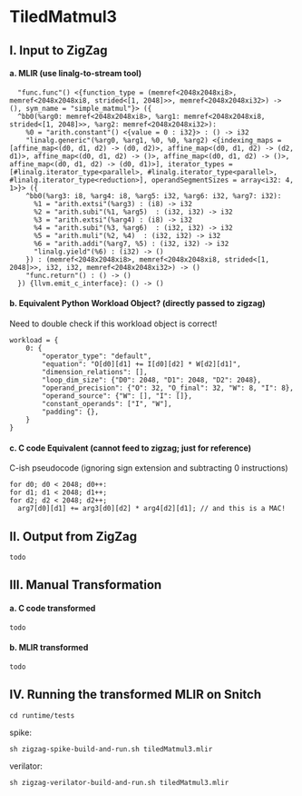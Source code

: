 # TiledMatmul3

## I. Input to ZigZag

#### a. MLIR (use linalg-to-stream tool)

```
  "func.func"() <{function_type = (memref<2048x2048xi8>, memref<2048x2048xi8, strided<[1, 2048]>>, memref<2048x2048xi32>) -> (), sym_name = "simple_matmul"}> ({
  ^bb0(%arg0: memref<2048x2048xi8>, %arg1: memref<2048x2048xi8, strided<[1, 2048]>>, %arg2: memref<2048x2048xi32>):
    %0 = "arith.constant"() <{value = 0 : i32}> : () -> i32
    "linalg.generic"(%arg0, %arg1, %0, %0, %arg2) <{indexing_maps = [affine_map<(d0, d1, d2) -> (d0, d2)>, affine_map<(d0, d1, d2) -> (d2, d1)>, affine_map<(d0, d1, d2) -> ()>, affine_map<(d0, d1, d2) -> ()>, affine_map<(d0, d1, d2) -> (d0, d1)>], iterator_types = [#linalg.iterator_type<parallel>, #linalg.iterator_type<parallel>, #linalg.iterator_type<reduction>], operandSegmentSizes = array<i32: 4, 1>}> ({
    ^bb0(%arg3: i8, %arg4: i8, %arg5: i32, %arg6: i32, %arg7: i32):
      %1 = "arith.extsi"(%arg3) : (i8) -> i32
      %2 = "arith.subi"(%1, %arg5)  : (i32, i32) -> i32
      %3 = "arith.extsi"(%arg4) : (i8) -> i32
      %4 = "arith.subi"(%3, %arg6)  : (i32, i32) -> i32
      %5 = "arith.muli"(%2, %4)  : (i32, i32) -> i32
      %6 = "arith.addi"(%arg7, %5) : (i32, i32) -> i32
      "linalg.yield"(%6) : (i32) -> ()
    }) : (memref<2048x2048xi8>, memref<2048x2048xi8, strided<[1, 2048]>>, i32, i32, memref<2048x2048xi32>) -> ()
    "func.return"() : () -> ()
  }) {llvm.emit_c_interface}: () -> ()
```

#### b. Equivalent Python Workload Object? (directly passed to zigzag)

Need to double check if this workload object is correct!

```
workload = {
    0: {
        "operator_type": "default",
        "equation": "O[d0][d1] += I[d0][d2] * W[d2][d1]",
        "dimension_relations": [],
        "loop_dim_size": {"D0": 2048, "D1": 2048, "D2": 2048},
        "operand_precision": {"O": 32, "O_final": 32, "W": 8, "I": 8},
        "operand_source": {"W": [], "I": []},
        "constant_operands": ["I", "W"],
        "padding": {},
    }
}
```

#### c. C code Equivalent (cannot feed to zigzag; just for reference)

C-ish pseudocode (ignoring sign extension and subtracting 0 instructions)

```
for d0; d0 < 2048; d0++:
for d1; d1 < 2048; d1++;
for d2; d2 < 2048; d2++;
  arg7[d0][d1] += arg3[d0][d2] * arg4[d2][d1]; // and this is a MAC!
```

## II. Output from ZigZag

```
todo
```

## III. Manual Transformation

#### a. C code transformed

```
todo
```

#### b. MLIR transformed

```
todo
```

## IV. Running the transformed MLIR on Snitch

```
cd runtime/tests
```

spike: 
```
sh zigzag-spike-build-and-run.sh tiledMatmul3.mlir
```

verilator:
```
sh zigzag-verilator-build-and-run.sh tiledMatmul3.mlir
```

